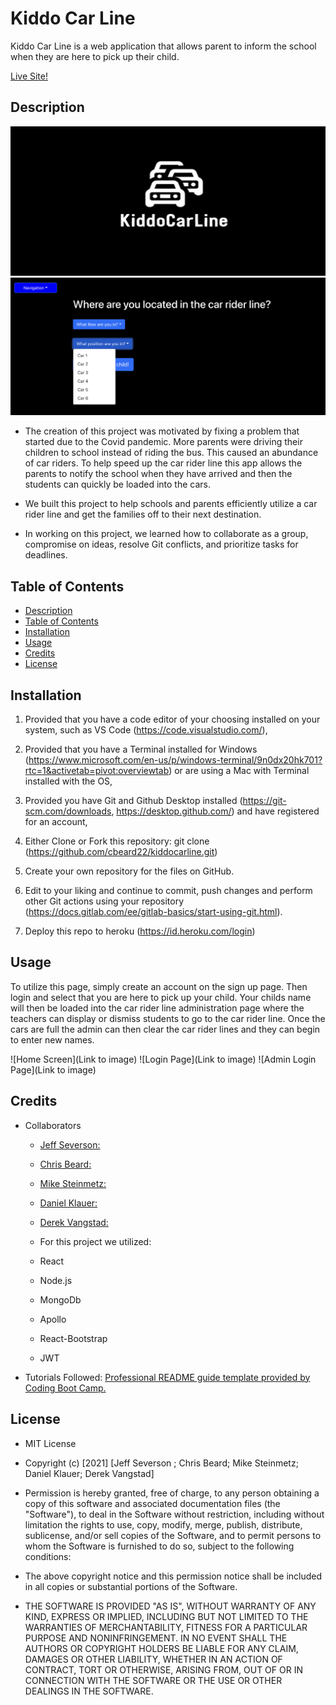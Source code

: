 # Kiddo Car Line

Kiddo Car Line is a web application that allows parent to inform the school when they are here to pick up their child. 

[Live Site!]()

## Description

![KiddoCarLine](./images/screenshot1.jpg "KiddoCarLine")
![KiddoCarLine](./images/screenshot2.jpg "KiddoCarLine")


- The creation of this project was motivated by fixing a problem that started due to the Covid pandemic. More parents were driving their children to school instead of riding the bus.  This caused an abundance of car riders. To help speed up the car rider line this app allows the parents to notify the school when they have arrived and then the students can quickly be loaded into the cars.

- We built this project to help schools and parents efficiently utilize a car rider line and get the families off to their next destination.

- In working on this project, we learned how to collaborate as a group, compromise on ideas, resolve Git conflicts, and prioritize tasks for deadlines.

## Table of Contents
  - [Description](#description)
  - [Table of Contents](#table-of-contents)
  - [Installation](#installation)
  - [Usage](#usage)
  - [Credits](#credits)
  - [License](#license)

## Installation

1. Provided that you have a code editor of your choosing installed on your system, such as VS Code (https://code.visualstudio.com/),

2. Provided that you have a Terminal installed for Windows (https://www.microsoft.com/en-us/p/windows-terminal/9n0dx20hk701?rtc=1&activetab=pivot:overviewtab) or are using a Mac with Terminal installed with the OS,

3. Provided you have Git and Github Desktop installed (https://git-scm.com/downloads, https://desktop.github.com/) and have registered for an account,

4. Either Clone or Fork this repository: git clone (https://github.com/cbeard22/kiddocarline.git)

5. Create your own repository for the files on GitHub.

6. Edit to your liking and continue to commit, push changes and perform other Git actions using your repository (https://docs.gitlab.com/ee/gitlab-basics/start-using-git.html).

7. Deploy this repo to heroku (https://id.heroku.com/login)

## Usage
To utilize this page, simply create an account on the sign up page. Then login and select that you are here to pick up your child. Your childs name will then be loaded into the car rider line administration page where the teachers can display or dismiss students to go to the car rider line. Once the cars are full the admin can then clear the car rider lines and they can begin to enter new names. 

![Home Screen](Link to image)
![Login Page](Link to image)
![Admin Login Page](Link to image)


## Credits
- Collaborators
  - [Jeff Severson:](https://github.com/jeffseverson2001)
  - [Chris Beard:](https://github.com/cbeard22)
  - [Mike Steinmetz:](https://github.com/mgsteinmetz)
  - [Daniel Klauer:](https://github.com/danielkl12)
  - [Derek Vangstad:](https://github.com/Dvangstad)

  - For this project we utilized:
  - React
  - Node.js
  - MongoDb
  - Apollo
  - React-Bootstrap
  - JWT

- Tutorials Followed:
[Professional README guide template provided by Coding Boot Camp.](https://github.com/coding-boot-camp)

## License
- MIT License

- Copyright (c) [2021] [Jeff Severson ; Chris Beard; Mike Steinmetz; Daniel Klauer; Derek Vangstad]

- Permission is hereby granted, free of charge, to any person obtaining a copy
of this software and associated documentation files (the "Software"), to deal
in the Software without restriction, including without limitation the rights
to use, copy, modify, merge, publish, distribute, sublicense, and/or sell
copies of the Software, and to permit persons to whom the Software is
furnished to do so, subject to the following conditions:

- The above copyright notice and this permission notice shall be included in all
copies or substantial portions of the Software.

- THE SOFTWARE IS PROVIDED "AS IS", WITHOUT WARRANTY OF ANY KIND, EXPRESS OR
IMPLIED, INCLUDING BUT NOT LIMITED TO THE WARRANTIES OF MERCHANTABILITY,
FITNESS FOR A PARTICULAR PURPOSE AND NONINFRINGEMENT. IN NO EVENT SHALL THE
AUTHORS OR COPYRIGHT HOLDERS BE LIABLE FOR ANY CLAIM, DAMAGES OR OTHER
LIABILITY, WHETHER IN AN ACTION OF CONTRACT, TORT OR OTHERWISE, ARISING FROM,
OUT OF OR IN CONNECTION WITH THE SOFTWARE OR THE USE OR OTHER DEALINGS IN THE
SOFTWARE.
